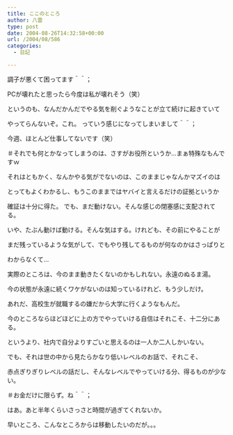 ```yaml
---
title: ここのところ
author: 八雲
type: post
date: 2004-08-26T14:32:58+00:00
url: /2004/08/586
categories:
  - 日記

---
```

調子が悪くて困ってます＾＾；
  
PCが壊れたと思ったら今度は私が壊れそう（笑）

というのも、なんだかんだでやる気を削ぐようなことが立て続けに起きていて
  
やってらんないぞ。これ。 っていう感じになってしまいまして＾＾；
  
今週、ほとんど仕事してないです（笑）
  
＃それでも何とかなってしまうのは、さすがお役所というか…まぁ特殊なもんですｗ

それはともかく、なんかやる気がでないのは、このままじゃなんかマズイのは
  
とってもよくわかるし、もうこのままではヤバイと言えるだけの証拠というか
  
確証は十分に得た。 でも、まだ動けない。そんな感じの閉塞感に支配されてる。
  
いや、たぶん動けば動ける。そんな気はする。けれども、その前にやることが
  
まだ残っているような気がして、でもやり残してるものが何なのかはさっぱりと
  
わからなくて…
   
実際のところは、今のまま動きたくないのかもしれない。永遠のぬるま湯。
  
今の状態が永遠に続くワケがないのは知っているけれど、もう少しだけ。
  
あれだ、高校生が就職するの嫌だから大学に行くようなもんだ。
  
今のところならほどほどに上の方でやっていける自信はそれこそ、十二分にある。
  
というより、社内で自分よりすごいと思えるのは一人か二人しかいない。
  
でも、それは世の中から見たらかなり低いレベルのお話で、それこそ、
  
赤点ぎりぎりレベルの話だし、そんなレベルでやっていける分、得るものが少ない。
  
＃お金だけに限らず。ね＾＾；

はあ。あと半年くらいさっさと時間が過ぎてくれないか。
  
早いところ、こんなところからは移動したいのだが。。。